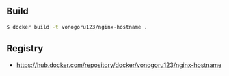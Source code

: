 ## Build
```sh
$ docker build -t vonogoru123/nginx-hostname .
```

## Registry
- https://hub.docker.com/repository/docker/vonogoru123/nginx-hostname
